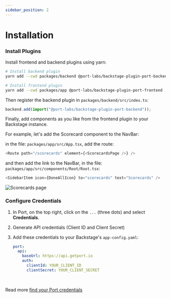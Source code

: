 ```yaml
---
sidebar_position: 2
---
```


# Installation

### Install Plugins

Install frontend and backend plugins using yarn:

```bash
# Install backend plugin
yarn add --cwd packages/backend @port-labs/backstage-plugin-port-backend

# Install frontend plugin
yarn add --cwd packages/app @port-labs/backstage-plugin-port-frontend
```

Then register the backend plugin in `packages/backend/src/index.ts`:

```typescript
backend.add(import("@port-labs/backstage-plugin-port-backend"));
```

Finally, add components as you like from the frontend plugin to your Backstage instance.

For example, let's add the Scorecard component to the NavBar:

in the file: `packages/app/src/App.tsx`, add the route:

```typescript
<Route path="/scorecards" element={<ScorecardsPage />} />
```

and then add the link to the NavBar, in the file: `packages/app/src/components/Root/Root.tsx`:

```typescript
<SidebarItem icon={DoneAllIcon} to="scorecards" text="Scorecards" />
```

![Scorecards page](/img/scorecards.png)

### Configure Credentials

1. In Port, on the top right, click on the `...` (three dots) and select **Credentials**.
2. Generate API credentials (Client ID and Client Secret)
3. Add these credentials to your Backstage's `app-config.yaml`:

   ```yaml
   port:
     api:
       baseUrl: https://api.getport.io
       auth:
         clientId: YOUR_CLIENT_ID
         clientSecret: YOUR_CLIENT_SECRET
   ```

<br />

Read more [find your Port credentials](https://docs.getport.io/build-your-software-catalog/custom-integration/api/#find-your-port-credentials)
